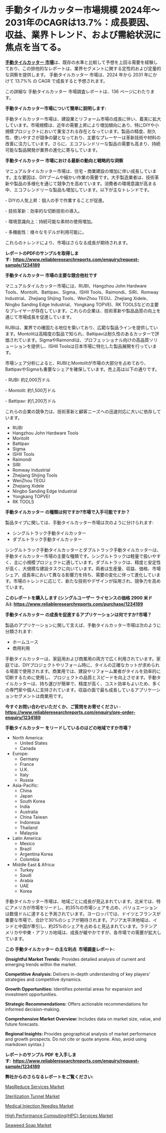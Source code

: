 <p><h1>手動タイルカッター市場規模 2024年～2031年のCAGRは13.7%：成長要因、収益、業界トレンド、および需給状況に焦点を当てる。</h1></p><p data-sourcepos="1:1-1:157"><strong><a href="https://www.reliableresearchreports.com/manual-tile-cutter-r1234189?utm_campaign=110&utm_medium=36&utm_source=Github&utm_content=ia&utm_term=28112024&utm_id=manual-tile-cutter">手動タイルカッター 市場</a></strong>は、既存の水準と比較して予想を上回る需要を経験しており、この排他的なレポートは、業界セグメントに関する定性的および定量的な洞察を提供します。 手動タイルカッター 市場は、2024 年から 2031 年にかけて 13.7%% の CAGR で成長すると予想されます。</p>
<p data-sourcepos="3:1-3:50">この詳細な 手動タイルカッター 市場調査レポートは、136 ページにわたります。</p>
<p><strong>手動タイルカッター市場について簡単に説明します:</strong></p>
<p><p>手動タイルカッター市場は、建設業とリフォーム市場の成長に伴い、着実に拡大しています。市場規模は、近年の需要上昇により増加傾向にあり、特にDIYや小規模プロジェクトにおいて重宝される存在となっています。製品の精度、耐久性、使いやすさが競争の鍵となっており、主要なプレーヤーは革新技術や材料の改善に注力しています。さらに、エコフレンドリーな製品の需要も高まり、持続可能な製品開発が業界の進化に寄与しています。</p></p>
<p><strong>手動タイルカッター 市場における最新の動向と戦略的な洞察</strong></p>
<p><p>マニュアルタイルカッター市場は、住宅・商業建設の増加に伴い成長しています。主な要因は、DIYブームや細かい作業の需要です。大手製造業者は、技術革新や製品の多様化を通じて競争力を高めています。消費者の環境意識が高まる中、エコフレンドリーな製品も増加しています。以下が主なトレンドです。</p><p>- DIYの人気上昇：個人の手で作業することが促進。</p><p>- 技術革新：効率的な切断技術の導入。</p><p>- 環境意識向上：持続可能な素材の使用増加。</p><p>- 多機能性：様々なモデルが利用可能に。 </p><p>これらのトレンドにより、市場はさらなる成長が期待されます。</p></p>
<p><strong>レポートのPDFのサンプルを取得します</strong><strong>:&nbsp;&nbsp;<a href="https://www.reliableresearchreports.com/enquiry/request-sample/1234189?utm_campaign=110&utm_medium=36&utm_source=Github&utm_content=ia&utm_term=28112024&utm_id=manual-tile-cutter">https://www.reliableresearchreports.com/enquiry/request-sample/1234189</a></strong></p>
<p><strong>手動タイルカッター 市場の主要な競合他社です</strong></p>
<p><p>マニュアルタイルカッター市場には、RUBI、Hangzhou John Hardware Tools、Montolit、Battipav、Sigma、ISHII Tools、Raimondi、SIRI、Romway Industrial、Zhejiang Shijing Tools、WenZhou TEGU、Zhejiang Xidele、Ningbo Sanding Edge Industrial、Yongkang TOPVEI、RK TOOLSなどの主要なプレイヤーが存在しています。これらの企業は、技術革新や製品品質の向上を通じて市場成長を促進しています。</p><p>RUBIは、業界での確固たる地位を築いており、広範な製品ラインを提供しています。Montolitは高精度の製品で知られ、Battipavは耐久性のあるカッターで評価されています。SigmaやRaimondiは、プロフェッショナル向けの高品質ソリューションを提供し、ISHII Toolsは日本市場に特化した製品展開を行っています。</p><p>市場シェア分析によると、RUBIとMontolitが市場の大部分を占めており、BattipavやSigmaも重要なシェアを確保しています。売上高は以下の通りです。</p><p>- RUBI: 約2,000万ドル</p><p>- Montolit: 約1,500万ドル</p><p>- Battipav: 約1,200万ドル</p><p>これらの企業の競争力は、技術革新と顧客ニーズへの迅速対応に大いに依存しています。</p></p>
<p><ul><li>RUBI</li><li>Hangzhou John Hardware Tools</li><li>Montolit</li><li>Battipav</li><li>Sigma</li><li>ISHII Tools</li><li>Raimondi</li><li>SIRI</li><li>Romway Industrial</li><li>Zhejiang Shijing Tools</li><li>WenZhou TEGU</li><li>Zhejiang Xidele</li><li>Ningbo Sanding Edge Industrial</li><li>Yongkang TOPVEI</li><li>RK TOOLS</li></ul></p>
<p><strong>手動タイルカッター の種類は何ですか?市場で入手可能ですか？</strong></p>
<p>製品タイプに関しては、手動タイルカッター市場は次のように分けられます:</p>
<p><ul><li>シングルトラック手動タイルカッター</li><li>ダブルトラック手動タイルカッター</li></ul></p>
<p><p>シングルトラック手動タイルカッターとダブルトラック手動タイルカッターは、手動タイルカッター市場の主要な種類です。シングルトラックは軽量で扱いやすく、主に小規模プロジェクトに適しています。ダブルトラックは、精度と安定性が高く、大規模な建設タスクに向いています。両者は生産量、収益、価格、市場シェア、成長率において異なる影響力を持ち、需要の変化に伴って進化しています。市場のトレンドに応じて、新たな技術やデザインが採用され、競争力を高めています。</p></p>
<p><strong>このレポートを購入します (シングルユーザー ライセンスの価格 2900 米ドル):&nbsp;<a href="https://www.reliableresearchreports.com/purchase/1234189?utm_campaign=110&utm_medium=36&utm_source=Github&utm_content=ia&utm_term=28112024&utm_id=manual-tile-cutter">https://www.reliableresearchreports.com/purchase/1234189</a></strong></p>
<p><strong>手動タイルカッター の成長を促進するアプリケーションは何ですか?市場？</strong></p>
<p>製品のアプリケーションに関して言えば、手動タイルカッター市場は次のように分類されます:</p>
<p><ul><li>ホームユース</li><li>商用利用</li></ul></p>
<p><p>手動タイルカッターは、家庭用および商業用の両方で広く利用されています。家庭では、DIYプロジェクトやリフォーム時に、タイルの正確なカットが求められる場面で使用されます。商業用では、建設やリフォーム業者がタイルを効率的に切断するために使用し、プロジェクトの品質とスピードを向上させます。手動タイルカッターは、持ち運びが簡単で、精度が高く、コスト効率もよいため、多くの専門家や個人に支持されています。収益の面で最も成長しているアプリケーションセグメントは商業用です。</p></p>
<p><strong>今すぐお問い合わせいただくか、ご質問をお寄せください</strong><strong>&nbsp;</strong>-<strong><a href="https://www.reliableresearchreports.com/enquiry/pre-order-enquiry/1234189?utm_campaign=110&utm_medium=36&utm_source=Github&utm_content=ia&utm_term=28112024&utm_id=manual-tile-cutter">https://www.reliableresearchreports.com/enquiry/pre-order-enquiry/1234189</a></strong></p>
<p><strong>手動タイルカッター をリードしているのはどの地域ですか市場？</strong></p>
<p><ul>
    <li>
        North America:
        <ul>
            <li>United States</li>
            <li>Canada</li>
        </ul>
    </li>
    <li>
        Europe:
        <ul>
            <li>Germany</li>
            <li>France</li>
            <li>U.K.</li>
            <li>Italy</li>
            <li>Russia</li>
        </ul>
    </li>
    <li>
        Asia-Pacific:
        <ul>
            <li>China</li>
            <li>Japan</li>
            <li>South Korea</li>
            <li>India</li>
            <li>Australia</li>
            <li>China Taiwan</li>
            <li>Indonesia</li>
            <li>Thailand</li>
            <li>Malaysia</li>
        </ul>
    </li>
    <li>
        Latin America:
        <ul>
            <li>Mexico</li>
            <li>Brazil</li>
            <li>Argentina Korea</li>
            <li>Colombia</li>
        </ul>
    </li>
    <li>
        Middle East & Africa:
        <ul>
            <li>Turkey</li>
            <li>Saudi</li>
            <li>Arabia</li>
            <li>UAE</li>
            <li>Korea</li>
        </ul>
    </li>
    </ul></p>
<p><p>手動タイルカッター市場は、地域ごとに成長が見込まれています。北米では、特にアメリカが市場をリードし、約35%の市場シェアを占め、バリュエーションは数億ドルに達すると予測されています。ヨーロッパでは、ドイツとフランスが重要な市場で、合計で30%のシェアが期待されます。アジア太平洋地域は、インドと中国が牽引し、約25%のシェアを占めると見込まれています。ラテンアメリカや中東・アフリカ地域は、成長が緩やかですが、各市場での需要が拡大しています。</p></p>
<p><strong>この 手動タイルカッター の主な利点&nbsp; 市場調査レポート:</strong></p>
<p><strong>{Insightful Market Trends:</strong> Provides detailed analysis of current and emerging trends within the market.</p>
<p><strong>Competitive Analysis:</strong> Delivers in-depth understanding of key players' strategies and competitive dynamics.</p>
<p><strong>Growth Opportunities:</strong> Identifies potential areas for expansion and investment opportunities.</p>
<p><strong>Strategic Recommendations:</strong> Offers actionable recommendations for informed decision-making.</p>
<p><strong>Comprehensive Market Overview: </strong>Includes data on market size, value, and future forecasts.</p>
<p><strong>Regional Insights: </strong>Provides geographical analysis of market performance and growth prospects. Do not cite or quote anyone. Also, avoid using markdown syntax.}</p>
<p><strong>レポートのサンプル PDF を入手します:&nbsp;</strong><strong>&nbsp;<a href="https://www.reliableresearchreports.com/enquiry/request-sample/1234189?utm_campaign=110&utm_medium=36&utm_source=Github&utm_content=ia&utm_term=28112024&utm_id=manual-tile-cutter">https://www.reliableresearchreports.com/enquiry/request-sample/1234189</a></strong></p>
<p></p>
<p><strong>弊社からのさらなるレポートをご覧ください:</strong></p>
<p><p><a href="https://issuu.com/reportprime-2/docs/mapreduce-services-market-size-2030_e08686d9096961?utm_campaign=110&utm_medium=36&utm_source=Github&utm_content=ia&utm_term=28112024&utm_id=manual-tile-cutter">MapReduce Services Market</a></p><p><a href="https://www.linkedin.com/pulse/forecasting-sterilization-tunnel-market-2024-2031-report-zqgmf?utm_campaign=110&utm_medium=36&utm_source=Github&utm_content=ia&utm_term=28112024&utm_id=manual-tile-cutter">Sterilization Tunnel Market</a></p><p><a href="https://github.com/prosalinda88/Market-Research-Report-List-6/blob/main/medical-injection-needles-market.md?utm_campaign=110&utm_medium=36&utm_source=Github&utm_content=ia&utm_term=28112024&utm_id=manual-tile-cutter">Medical Injection Needles Market</a></p><p><a href="https://issuu.com/reportprime-2/docs/high-performance-computinghpc-servi_31a77d203da674?utm_campaign=110&utm_medium=36&utm_source=Github&utm_content=ia&utm_term=28112024&utm_id=manual-tile-cutter">High Performance Computing(HPC) Services Market</a></p><p><a href="https://www.linkedin.com/pulse/seaweed-soap-market-trends-drivers-forecasted-cagr-144-2024-2031-achzf?utm_campaign=110&utm_medium=36&utm_source=Github&utm_content=ia&utm_term=28112024&utm_id=manual-tile-cutter">Seaweed Soap Market</a></p></p>